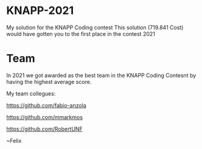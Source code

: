 # KNAPP-2021
My solution for the KNAPP Coding contest
This solution (719.841 Cost) would have gotten you to the first place in the contest 2021

# Team
In 2021 we got awarded as the best team in the KNAPP Coding Contesnt by having the highest average score.

My team collegues:

https://github.com/fabio-anzola

https://github.com/mmarkmos

https://github.com/RobertUNF

~Felix
